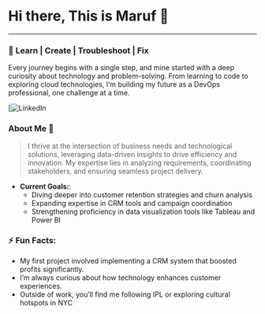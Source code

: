 # Hi there, This is Maruf 👋

---

### 🌟 **Learn | Create | Troubleshoot | Fix**  
Every journey begins with a single step, and mine started with a deep curiosity about technology and problem-solving. From learning to code to exploring cloud technologies, I’m building my future as a DevOps professional, one challenge at a time. 

[![LinkedIn](https://www.youtube.com/watch?v=IMfBS4mBfBQ&t=1s&ab_channel=GoodWork)


### About Me 📝

> I thrive at the intersection of business needs and technological solutions, leveraging data-driven insights to drive efficiency and innovation. My expertise lies in analyzing requirements, coordinating stakeholders, and ensuring seamless project delivery.

- **Current Goals:**:
  - Diving deeper into customer retention strategies and churn analysis
  - Expanding expertise in CRM tools and campaign coordination
  - Strengthening proficiency in data visualization tools like Tableau and Power BI
 
### ⚡ Fun Facts:
-  My first project involved implementing a CRM system that boosted profits significantly.
-  I’m always curious about how technology enhances customer experiences.
-  Outside of work, you’ll find me following IPL or exploring cultural hotspots in NYC
